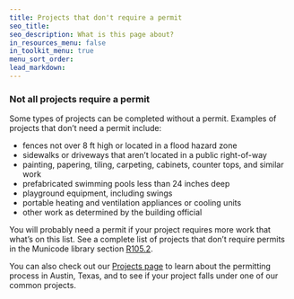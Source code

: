 ```yaml
---
title: Projects that don't require a permit
seo_title:
seo_description: What is this page about?
in_resources_menu: false
in_toolkit_menu: true
menu_sort_order:
lead_markdown:
---
```



### Not all projects require a permit

Some types of projects can be completed without a permit. Examples of projects that don’t need a permit include:

* fences not over 8 ft high or located in a flood hazard zone
* sidewalks or driveways that aren’t located in a public right-of-way
* painting, papering, tiling, carpeting, cabinets, counter tops, and similar work
* prefabricated swimming pools less than 24 inches deep
* playground equipment, including swings
* portable heating and ventilation appliances or cooling units
* other work as determined by the building official

You will probably need a permit if your project requires more work that what’s on this list. See a complete list of projects that don’t require permits in the Municode library section [R105.2](https://library.municode.com/tx/austin/codes/building_criteria_manual?nodeId=S6MILISAGU_6.4.0PEEXCORE).

You can also check out our [Projects page](/residential/projects/) to learn about the permitting process in Austin, Texas, and to see if your project falls under one of our common projects.